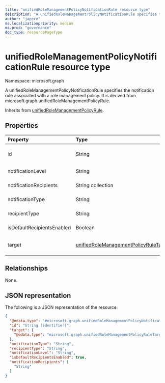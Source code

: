```yaml
---
title: "unifiedRoleManagementPolicyNotificationRule resource type"
description: "A unifiedRoleManagementPolicyNotificationRule specifies the notification rule associated with a role management policy. It is derived from microsoft.graph.unifiedRoleManagementPolicyRule."
author: "japere"
ms.localizationpriority: medium
ms.prod: "governance"
doc_type: resourcePageType
---
```


# unifiedRoleManagementPolicyNotificationRule resource type

Namespace: microsoft.graph

A unifiedRoleManagementPolicyNotificationRule specifies the notification rule associated with a role management policy. It is derived from microsoft.graph.unifiedRoleManagementPolicyRule.

Inherits from [unifiedRoleManagementPolicyRule](../resources/unifiedrolemanagementpolicyrule.md).

## Properties
|Property|Type|Description|
|:---|:---|:---|
|id|String|Unique identifier for the rule. Inherited from [unifiedRoleManagementPolicyRule](../resources/unifiedrolemanagementpolicyrule.md)|
|notificationLevel|String|The level of notification. One of None, Critical, All.|
|notificationRecipients|String collection|The list of notification recepients like email.|
|notificationType|String|The type of notification. One of Email.|
|recipientType|String|The type of recipient. One of Requestor, Approver, Admin.|
|isDefaultRecipientsEnabled|Boolean|Whether default recipient is receiving the email or not.|
|target|[unifiedRoleManagementPolicyRuleTarget](../resources/unifiedrolemanagementpolicyruletarget.md)|The target for the rule. Inherited from [unifiedRoleManagementPolicyRule](../resources/unifiedrolemanagementpolicyrule.md)|

## Relationships
None.

## JSON representation
The following is a JSON representation of the resource.
<!-- {
  "blockType": "resource",
  "keyProperty": "id",
  "@odata.type": "microsoft.graph.unifiedRoleManagementPolicyNotificationRule",
  "baseType": "microsoft.graph.unifiedRoleManagementPolicyRule",
  "openType": false
}
-->
``` json
{
  "@odata.type": "#microsoft.graph.unifiedRoleManagementPolicyNotificationRule",
  "id": "String (identifier)",
  "target": {
    "@odata.type": "microsoft.graph.unifiedRoleManagementPolicyRuleTarget"
  },
  "notificationType": "String",
  "recipientType": "String",
  "notificationLevel": "String",
  "isDefaultRecipientsEnabled": true,
  "notificationRecipients": [
    "String"
  ]
}
```

